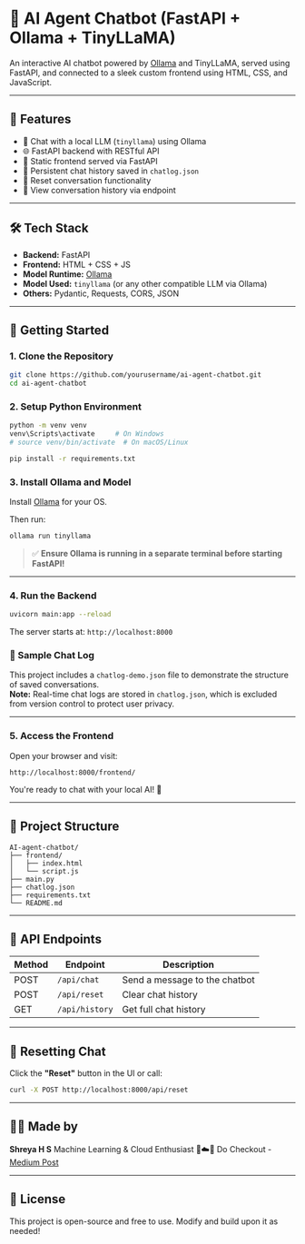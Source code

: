 # 🤖 AI Agent Chatbot (FastAPI + Ollama + TinyLLaMA)

An interactive AI chatbot powered by [Ollama](https://ollama.com/) and TinyLLaMA, served using FastAPI, and connected to a sleek custom frontend using HTML, CSS, and JavaScript.

---

## 🧠 Features

- 💬 Chat with a local LLM (`tinyllama`) using Ollama
- 🌐 FastAPI backend with RESTful API
- 📁 Static frontend served via FastAPI
- 💾 Persistent chat history saved in `chatlog.json`
- 🔁 Reset conversation functionality
- 📜 View conversation history via endpoint

---

## 🛠️ Tech Stack

- **Backend:** FastAPI
- **Frontend:** HTML + CSS + JS
- **Model Runtime:** [Ollama](https://ollama.com/)
- **Model Used:** `tinyllama` (or any other compatible LLM via Ollama)
- **Others:** Pydantic, Requests, CORS, JSON

---

## 🚀 Getting Started

### 1. Clone the Repository

```bash
git clone https://github.com/yourusername/ai-agent-chatbot.git
cd ai-agent-chatbot
````

### 2. Setup Python Environment

```bash
python -m venv venv
venv\Scripts\activate     # On Windows
# source venv/bin/activate  # On macOS/Linux

pip install -r requirements.txt
```

### 3. Install Ollama and Model

Install [Ollama](https://ollama.com/) for your OS.

Then run:

```bash
ollama run tinyllama
```

> ✅ **Ensure Ollama is running in a separate terminal before starting FastAPI!**

---

### 4. Run the Backend

```bash
uvicorn main:app --reload
```

The server starts at: `http://localhost:8000`

### 📝 Sample Chat Log

This project includes a `chatlog-demo.json` file to demonstrate the structure of saved conversations.  
**Note:** Real-time chat logs are stored in `chatlog.json`, which is excluded from version control to protect user privacy.

---

### 5. Access the Frontend

Open your browser and visit:

```
http://localhost:8000/frontend/
```

You're ready to chat with your local AI! 🎉

---

## 📂 Project Structure

```
AI-agent-chatbot/
├── frontend/
│   ├── index.html
│   └── script.js
├── main.py
├── chatlog.json
├── requirements.txt
└── README.md
```

---

## 📡 API Endpoints

| Method | Endpoint       | Description                   |
| ------ | -------------- | ----------------------------- |
| POST   | `/api/chat`    | Send a message to the chatbot |
| POST   | `/api/reset`   | Clear chat history            |
| GET    | `/api/history` | Get full chat history         |

---

## 🧹 Resetting Chat

Click the **"Reset"** button in the UI or call:

```bash
curl -X POST http://localhost:8000/api/reset
```

---


## 🙋‍♀️ Made by

**Shreya H S**
Machine Learning & Cloud Enthusiast 🌙☁️🤖
Do Checkout - [Medium Post](https://medium.com/@shreyahs2004/building-a-local-ai-chatbot-using-fastapi-ollama-tinyllama-e2b6c8ba2e6f)


---

## 📄 License

This project is open-source and free to use. Modify and build upon it as needed!

```

